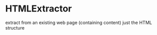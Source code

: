 HTMLExtractor
=============

extract from an existing web page (containing content) just the HTML structure

